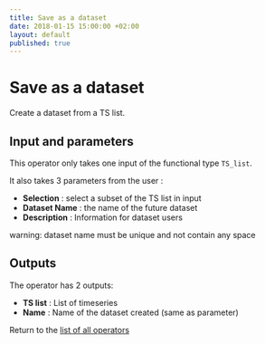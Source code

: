 ```yaml
---
title: Save as a dataset
date: 2018-01-15 15:00:00 +02:00
layout: default
published: true
---
```

# Save as a dataset

Create a dataset from a TS list.

## Input and parameters

This operator only takes one input of the functional type `TS_list`.

It also takes 3 parameters from the user :

- **Selection** : select a subset of the TS list in input
- **Dataset Name** : the name of the future dataset
- **Description** : Information for dataset users

warning: dataset name must be unique and not contain any space


## Outputs

The operator has 2 outputs:

- **TS list** : List of timeseries
- **Name** : Name of the dataset created (same as parameter)


Return to the [list of all operators](/operators.html)
